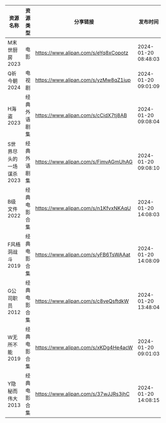 | 资源名称           | 资源类型   | 分享链接                                 | 发布时间                |
| -------------- | ------ | ------------------------------------ | ------------------- |
| M末世厨房2023      | 电影     | https://www.alipan.com/s/eYq8xCopotz | 2024-01-20 08:48:03 |
| Q祈今朝2024       | 电视剧    | https://www.alipan.com/s/yzMw8qZ1iup | 2024-01-20 09:01:09 |
| H海盗2023        | 经典外语剧集 | https://www.alipan.com/s/cCidX7tj8AB | 2024-01-20 09:08:04 |
| S世界尽头的一场谋杀2023 | 经典外语剧集 | https://www.alipan.com/s/FimvAGmUhAG | 2024-01-20 09:08:10 |
| B级文件2022       | 经典电影合集 | https://www.alipan.com/s/n1KfvxNKAqU | 2024-01-20 14:08:03 |
| F风梧洞战斗2019     | 经典电影合集 | https://www.alipan.com/s/yFB6TsWAAat | 2024-01-20 14:08:09 |
| G公司职员2012      | 经典电影合集 | https://www.alipan.com/s/c8veQsftdkW | 2024-01-20 13:48:04 |
| W无所不能2019      | 经典电影合集 | https://www.alipan.com/s/xKDg4He4acW | 2024-01-20 09:01:03 |
| Y隐秘而伟大2013     | 经典电影合集 | https://www.alipan.com/s/37wJJRs3jhC | 2024-01-20 14:08:15 |
